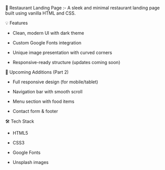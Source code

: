 📌 Restaurant Landing Page :- A sleek and minimal restaurant landing page built using vanilla HTML and CSS.

💡 Features
   - Clean, modern UI with dark theme

   - Custom Google Fonts integration

   - Unique image presentation with curved corners

   - Responsive-ready structure (updates coming soon)

🚧 Upcoming Additions (Part 2)
  - Full responsive design (for mobile/tablet)

  - Navigation bar with smooth scroll

  - Menu section with food items

  - Contact form & footer

🛠️ Tech Stack
  - HTML5
  
  - CSS3

  - Google Fonts

  - Unsplash images
